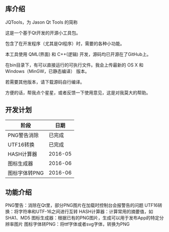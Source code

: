 ## 库介绍

JQTools，为 Jason Qt Tools 的简称

这是一个基于Qt开发的开源小工具包。

包含了在开发程序（尤其是Qt程序）时，需要的各种小功能。

本工具使用 QML(界面) 和 C++(逻辑) 开发，源码均已开源在了GitHub上。

在bin目录下，有可以直接运行的可执行文件。我会上传最新的 OS X 和 Windows（MinGW，已静态编译） 版本。

若需要其他版本，请下载源码自行编译。 

方便的话，帮我点个星星，或者反馈一下使用意见，这是对我莫大的帮助。

## 开发计划

阶段|日期
---|---
PNG警告消除|已完成
UTF16转换|已完成
HASH计算器|2016-05
图标生成器|2016-06
图标字体转PNG|2016-06

## 功能介绍

PNG警告：消除在Qt里，部分PNG图片在加载时控制台会报警告的问题
UTF16转换：将字符串和UTF-16之间进行互转
HASH计算器：计算常用的摘要值，如SHA1、MD5
图标生成器：根据已有的PNG图片，生成可以用于发布App的特定分辨率图片
图标字体转PNG：将ttf字体或者svg字体，转换为PNG